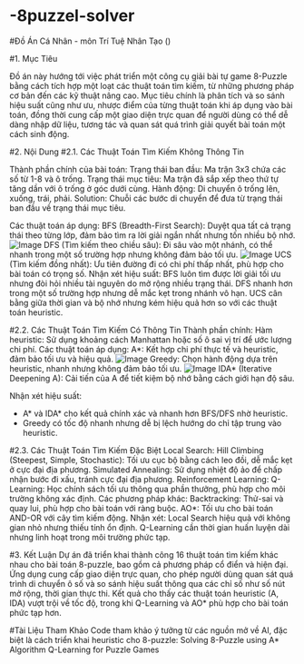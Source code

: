 # -8puzzel-solver

#Đồ Án Cá Nhân - môn Trí Tuệ Nhân Tạo ()

#1. Mục Tiêu

Đồ án này hướng tới việc phát triển một công cụ giải bài tự game 8-Puzzle bằng cách tích hợp một loạt các thuật toán tìm kiếm, từ những phương pháp cơ bản đến các kỹ thuật nâng cao. Mục tiêu chính là phân tích và so sánh hiệu suất cũng như ưu, nhược điểm của từng thuật toán khi áp dụng vào bài toán, đồng thời cung cấp một giao diện trực quan để người dùng có thể dễ dàng nhập dữ liệu, tương tác và quan sát quá trình giải quyết bài toán một cách sinh động.

#2. Nội Dung
  #2.1. Các Thuật Toán Tìm Kiếm Không Thông Tin
  
  Thành phần chính của bài toán:
  Trạng thái ban đầu: Ma trận 3x3 chứa các số từ 1-8 và ô trống.
  Trạng thái mục tiêu: Ma trận đã sắp xếp theo thứ tự tăng dần với ô trống ở góc dưới cùng.
  Hành động: Di chuyển ô trống lên, xuống, trái, phải.
    Solution: Chuỗi các bước di chuyển để đưa từ trạng thái ban đầu về trạng thái mục tiêu.
  
  Các thuật toán áp dụng:
    BFS (Breadth-First Search): Duyệt qua tất cả trạng thái theo từng lớp, đảm bảo tìm ra lời giải ngắn nhất nhưng tốn nhiều bộ nhớ.
  ![Image](https://github.com/user-attachments/assets/52a4e8ac-2b50-43a5-bde5-ff1b0c488b04)
    DFS (Tìm kiếm theo chiều sâu): Đi sâu vào một nhánh, có thể nhanh trong một số trường hợp nhưng không đảm bảo tối ưu.
    ![Image](https://github.com/user-attachments/assets/03d56ea4-e8e3-4692-ad82-ba469245c534)
    UCS (Tìm kiếm đồng nhất): Ưu tiên đường đi có chi phí thấp nhất, phù hợp cho bài toán có trọng số.
  Nhận xét hiệu suất:
  BFS luôn tìm được lời giải tối ưu nhưng đòi hỏi nhiều tài nguyên do mở rộng nhiều trạng thái.
  DFS nhanh hơn trong một số trường hợp nhưng dễ mắc kẹt trong nhánh vô hạn.
  UCS cân bằng giữa thời gian và bộ nhớ nhưng kém hiệu quả hơn so với các thuật toán heuristic.
  
  #2.2. Các Thuật Toán Tìm Kiếm Có Thông Tin
  Thành phần chính:
  Hàm heuristic: Sử dụng khoảng cách Manhattan hoặc số ô sai vị trí để ước lượng chi phí.
  Các thuật toán áp dụng:
  A*: Kết hợp chi phí thực tế và heuristic, đảm bảo tối ưu và hiệu quả.
  ![Image](https://github.com/user-attachments/assets/b11b69e8-088a-43b6-bebc-b030c42e4d26)
  Greedy: Chọn hành động dựa trên heuristic, nhanh nhưng không đảm bảo tối ưu.
  ![Image](https://github.com/user-attachments/assets/ca8d8b1c-67af-44ca-b529-d0455f6bc8bf)
  IDA* (Iterative Deepening A): Cải tiến của A để tiết kiệm bộ nhớ bằng cách giới hạn độ sâu.
  
  Nhận xét hiệu suất:
  - A* và IDA* cho kết quả chính xác và nhanh hơn BFS/DFS nhờ heuristic.
  - Greedy có tốc độ nhanh nhưng dễ bị lệch hướng do chỉ tập trung vào heuristic.
  
  #2.3. Các Thuật Toán Tìm Kiếm Đặc Biệt
  Local Search:
  Hill Climbing (Steepest, Simple, Stochastic): Tối ưu cục bộ bằng cách leo đồi, dễ mắc kẹt ở cực đại địa phương.
  Simulated Annealing: Sử dụng nhiệt độ ảo để chấp nhận bước đi xấu, tránh cực đại địa phương.
  Reinforcement Learning:
  Q-Learning: Học chính sách tối ưu thông qua phần thưởng, phù hợp cho môi trường không xác định.
  Các phương pháp khác:
  Backtracking: Thử-sai và quay lui, phù hợp cho bài toán với ràng buộc.
  AO*: Tối ưu cho bài toán AND-OR với cây tìm kiếm động.
  Nhận xét:
  Local Search hiệu quả với không gian nhỏ nhưng thiếu tính ổn định.
  Q-Learning cần thời gian huấn luyện dài nhưng linh hoạt trong môi trường phức tạp.

#3. Kết Luận
Dự án đã triển khai thành công 16 thuật toán tìm kiếm khác nhau cho bài toán 8-puzzle, bao gồm cả phương pháp cổ điển và hiện đại. Ứng dụng cung cấp giao diện trực quan, cho phép người dùng quan sát quá trình di chuyển ô số và so sánh hiệu suất thông qua các chỉ số như số nút mở rộng, thời gian thực thi. Kết quả cho thấy các thuật toán heuristic (A, IDA) vượt trội về tốc độ, trong khi Q-Learning và AO* phù hợp cho bài toán phức tạp hơn.

#Tài Liệu Tham Khảo
Code tham khảo ý tưởng từ các nguồn mở về AI, đặc biệt là cách triển khai heuristic cho 8-puzzle:
Solving 8-Puzzle using A* Algorithm
Q-Learning for Puzzle Games
